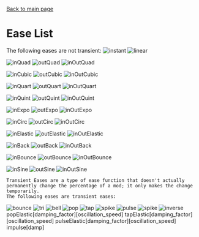 [Back to main page](..)
# Ease List
The following eases are not transient:
![instant](instant.png)
![linear](linear.png)

![inQuad](inQuad.png)
![outQuad](outQuad.png)
![inOutQuad](inOutQuad.png)

![inCubic](inCubic.png)
![outCubic](outCubic.png)
![inOutCubic](inOutCubic.png)

![inQuart](inQuart.png)
![outQuart](outQuart.png)
![inOutQuart](inOutQuart.png)

![inQuint](inQuint.png)
![outQuint](outQuint.png)
![inOutQuint](inOutQuint.png)

![inExpo](inExpo.png)
![outExpo](outExpo.png)
![inOutExpo](inOutExpo.png)

![inCirc](inCirc.png)
![outCirc](outCirc.png)
![inOutCirc](inOutCirc.png)

![inElastic](inElastic.png)
![outElastic](outElastic.png)
![inOutElastic](inOutElastic.png)

![inBack](inBack.png)
![outBack](outBack.png)
![inOutBack](inOutBack.png)

![inBounce](inBounce.png)
![outBounce](outBounce.png)
![inOutBounce](inOutBounce.png)

![inSine](inSine.png)
![outSine](outSine.png)
![inOutSine](inOutSine.png)
```
Transient Eases are a type of ease function that doesn't actually permanently change the percentage of a mod; it only makes the change temporarily.
The following eases are transient eases:
```
![bounce](bounce.png)
![tri](tri.png)
![bell](bell.png)
![pop](pop.png)
![tap](tap.png)
![spike](spike.png)
![pulse](pulse.png)
![spike](spike.png)
![inverse](inverse.png)
popElastic[damping_factor][oscillation_speed]
tapElastic[damping_factor][oscillation_speed]
pulseElastic[damping_factor][oscillation_speed]
impulse[damp]
```
